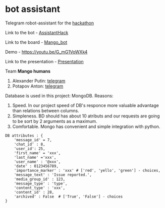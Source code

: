 # bot assistant
Telegram robot-assistant for the [hackathon](https://tfalliance.ru/)

Link to the bot - [AssistantHack](https://t.me/mango_humans_assistant_bot)

Link to the board - [Mango_bot](https://trello.com/b/wxsCduHL/mangobot)

Demo - https://youtu.be/G_mG1VoWXk4

Link to the presentation - [Presentation](https://docs.google.com/presentation/d/1YaYevwRmHGGf9GP3hG5BLbSS8ifHTRarrIw1ifceFNA/edit?usp=sharing)

Team **Mango humans**
1) Alexander Putin: [telegram](https://t.me/alik_put)
2) Potapov Anton: [telegram](https://t.me/JustAnt)


Database is used in this project: MongoDB.
Reasons: 
1. Speed. In our project speed of DB's responce more valuable advantage than relations between columns.
2. Simpleness. BD should has about 10 atributs and our requests are going to be sort by 2 arguments as a maximum.
3. Comfortable. Mongo has convenient and simple integration with python.   


```
DB attributes : {
    'message_id' = 7,
    'chat_id' : 8,
    'user_id': 25,
    'first_name' = 'xxx',
    'last_name' ='xxx', 
    'user_name' : '@xxx',  
    'date' : 0123456789,
    'importance_marker' : 'xxx' # ['red', 'yello', 'green'] - choices, 
    'message_text' : 'Issue reported.',
    'media_group_id' : 123,
    'message_type' : 'type',
    'content_type' : 'xxx',
    'content_id' : 28,
    'archived' : False  # ['True', 'False'] - choices
}
```
